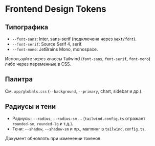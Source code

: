# Frontend Design Tokens

## Типографика
- `--font-sans`: Inter, sans-serif (подключена через `next/font`).
- `--font-serif`: Source Serif 4, serif.
- `--font-mono`: JetBrains Mono, monospace.

Используйте через классы Tailwind (`font-sans`, `font-serif`, `font-mono`) либо через переменные в CSS.

## Палитра
См. `app/globals.css` (`--background`, `--primary`, chart, sidebar и др.).

## Радиусы и тени
- Радиусы: `--radius`, `--radius-sm` ... (`tailwind.config.ts` отражает `rounded-sm`, `rounded-lg` и т.д.).
- Тени: `--shadow`, `--shadow-sm` и пр., маппинг в `tailwind.config.ts`.

Документ обновлять при изменении токенов.
